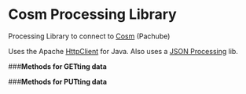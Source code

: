 Cosm Processing Library
=======================

Processing Library to connect to [Cosm][1] (Pachube)

Uses the Apache [HttpClient][2] for Java. Also uses a [JSON Processing][3] lib.

###**Methods for GETting data**


###**Methods for PUTting data**


[1]: http://cosm.com     "Cosm"
[2]: http://hc.apache.org/httpcomponents-client-ga/  "HttpClient"
[3]: https://github.com/agoransson/JSON-processing   "JSON-Processing"